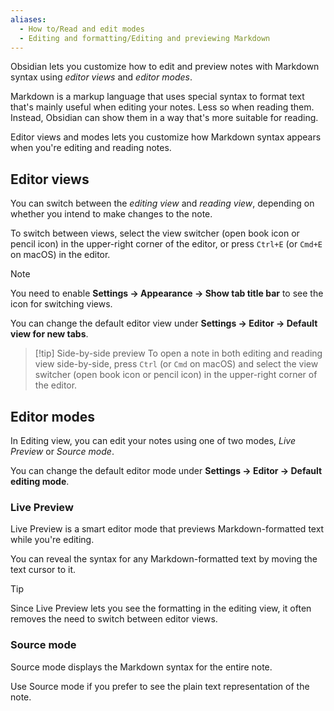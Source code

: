 ```yaml
---
aliases:
  - How to/Read and edit modes
  - Editing and formatting/Editing and previewing Markdown
---
```

Obsidian lets you customize how to edit and preview notes with Markdown syntax using _editor views_ and _editor modes_.

Markdown is a markup language that uses special syntax to format text that's mainly useful when editing your notes. Less so when reading them. Instead, Obsidian can show them in a way that's more suitable for reading.

Editor views and modes lets you customize how Markdown syntax appears when you're editing and reading notes.

## Editor views

You can switch between the _editing view_ and _reading view_, depending on whether you intend to make changes to the note.

To switch between views, select the view switcher (open book icon or pencil icon) in the upper-right corner of the editor, or press `Ctrl+E` (or `Cmd+E` on macOS) in the editor.

> [!note]
> You need to enable **Settings → Appearance → Show tab title bar** to see the icon for switching views.

You can change the default editor view under **Settings → Editor → Default view for new tabs**.

> [!tip] Side-by-side preview
> To open a note in both editing and reading view side-by-side, press `Ctrl` (or `Cmd` on macOS) and select the view switcher (open book icon or pencil icon) in the upper-right corner of the editor.

## Editor modes

In Editing view, you can edit your notes using one of two modes, _Live Preview_ or _Source mode_.

You can change the default editor mode under **Settings → Editor → Default editing mode**.

### Live Preview

Live Preview is a smart editor mode that previews Markdown-formatted text while you're editing.

You can reveal the syntax for any Markdown-formatted text by moving the text cursor to it.

> [!tip]
> Since Live Preview lets you see the formatting in the editing view, it often removes the need to switch between editor views.

### Source mode

Source mode displays the Markdown syntax for the entire note.

Use Source mode if you prefer to see the plain text representation of the note.

